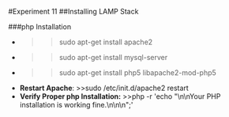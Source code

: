 #Experiment 11
##Installing LAMP Stack

###php Installation

* >>sudo apt-get install apache2
* >>sudo apt-get install mysql-server
* >>sudo apt-get install php5 libapache2-mod-php5
* **Restart Apache**: >>sudo /etc/init.d/apache2 restart
* **Verify Proper php Installation:** >>php -r 'echo "\n\nYour PHP installation is working fine.\n\n\n";'